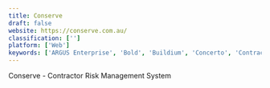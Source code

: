 ```yaml
---
title: Conserve
draft: false 
website: https://conserve.com.au/
classification: ['']
platform: ['Web']
keywords: ['ARGUS Enterprise', 'Bold', 'Buildium', 'Concerto', 'ContractZen', 'EVA Receptionist', 'Initiafy', 'Intuit Workforce', 'Magic', 'Payable', 'Payy', 'Rapid Contractor Management', 'Rapid Incident Reporting', 'Serraview', 'ServiceChannel', 'Thought Industries', 'TransferWise Business Payouts', 'VMS Contractor Management', 'Wattics', 'Wonolo']
---
```

Conserve - Contractor Risk Management System
